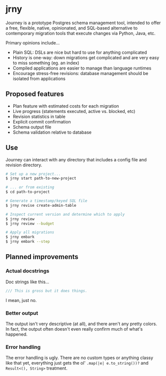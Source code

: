 # jrny

Journey is a prototype Postgres schema management tool, intended to offer
a free, flexible, native, opinionated, and SQL-based alternative to contemporary
migration tools that execute changes via Python, Java, etc.

Primary opinions include...

- Plain SQL: DSLs are nice but hard to use for anything complicated
- History is one-way: down migrations get complicated and are very easy to miss something (eg. an index)
- Compiled applications are easier to manage than language runtimes
- Encourage stress-free revisions: database management should be isolated from applications


## Proposed features

- Plan feature with estimated costs for each migration
- Live progress (statements executed, active vs. blocked, etc)
- Revision statistics in table
- Explicit commit confirmation
- Schema output file
- Schema validation relative to database


## Use

Journey can interact with any directory that includes a config file and revision directory.


```bash
# Set up a new project...
$ jrny start path-to-new-project

# ... or from existing
$ cd path-to-project

# Generate a timestamp/keyed SQL file
$ jrny revise create-admin-table

# Inspect current version and determine which to apply
$ jrny review
$ jrny review --budget

# Apply all migrations
$ jrny embark
$ jrny embark --step
```

## Planned improvements

### Actual docstrings

Doc strings like this...

```rust
/// This is gross but it does things.
```

I mean, just no.

### Better output

The output isn't very descriptive (at all), and there aren't any pretty colors.
In fact, the output often doesn't even really confirm much of what's happened.

### Error handling

The error handling is ugly.
There are no custom types or anything classy like that yet,
everything just gets the ol' `.map(|e| e.to_string())?` and `Result<(), String>` treatment.
